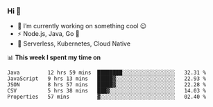 ### Hi 👋

<!--
**nodejh/nodejh** is a ✨ _special_ ✨ repository because its `README.md` (this file) appears on your GitHub profile.

Here are some ideas to get you started:

- 🔭 I’m currently working on ...
- 🌱 I’m currently learning ...
- 👯 I’m looking to collaborate on ...
- 🤔 I’m looking for help with ...
- 💬 Ask me about ...
- 📫 How to reach me: ...
- 😄 Pronouns: ...
- ⚡ Fun fact: ...
-->

- 🔭 I’m currently working on something cool :wink:
- ⚡ Node.js, Java, Go :thought_balloon:
- 🤖 Serverless, Kubernetes, Cloud Native

📊 **This week I spent my time on**

<!--START_SECTION:waka-->
```text
Java         12 hrs 59 mins  ████████░░░░░░░░░░░░░░░░░   32.31 % 
JavaScript   9 hrs 13 mins   █████▓░░░░░░░░░░░░░░░░░░░   22.93 % 
JSON         8 hrs 57 mins   █████▓░░░░░░░░░░░░░░░░░░░   22.28 % 
CSV          5 hrs 38 mins   ███▓░░░░░░░░░░░░░░░░░░░░░   14.03 % 
Properties   57 mins         ▓░░░░░░░░░░░░░░░░░░░░░░░░   02.40 % 
```
<!--END_SECTION:waka-->


<!--
:traffic_light: **Visitors**

![visitors](https://visitor-badge.glitch.me/badge?page_id=nodejh.nodejh)
-->
